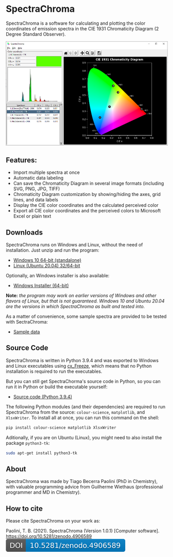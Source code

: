 # SpectraChroma
SpectraChroma is a software for calculating and plotting the color coordinates of emission spectra in the CIE 1931 Chromaticity Diagram (2 Degree Standard Observer).

![SpectraChroma's screenshot](https://github.com/tbpaolini/spectrachroma/raw/master/assets/screenshots/SpectraChroma%20-%20v1.0.0.png)

## Features:
* Import multiple spectra at once
* Automatic data labeling
* Can save the Chromaticity Diagram in several image formats (including SVG, PNG, JPG, TIFF)
* Chromaticity Diagram customization by showing/hiding the axes, grid lines, and data labels
* Display the CIE color coordinates and the calculated perceived color
* Export all CIE color coordinates and the perceived colors to Microsoft Excel or plain text

## Downloads
SpectraChroma runs on Windows and Linux, without the need of installation. Just unzip and run the program:
* [Windows 10 64-bit (standalone)](https://github.com/tbpaolini/spectrachroma/releases/download/v1.0.1/SpectraChroma.1.0.1-Windows_10-x64.zip)
* [Linux (Ubuntu 20.04) 32/64-bit](https://github.com/tbpaolini/spectrachroma/releases/download/v1.0.1/SpectraChroma_1.0.1-Linux-x86_64.zip)

Optionally, an Windows installer is also available:
* [Windows Installer (64-bit)](https://github.com/tbpaolini/spectrachroma/releases/download/v1.0.1/SpectraChroma_1.0.1-Windows_Installer-x64.msi)

**Note:** *the program may work on earlier versions of Windows and other flavors of Linux, but that is not guaranteed. Windows 10 and Ubuntu 20.04 are the versions in which SpectraChroma as built and tested into.*

As a matter of convenience, some sample spectra are provided to be tested with SectraChroma:
* [Sample data](https://github.com/tbpaolini/spectrachroma/releases/download/v1.0.1/Sample_data-SpectraChroma.zip)

## Source Code
SpectraChroma is written in Python 3.9.4 and was exported to Windows and Linux executables using [cx_Freeze](https://marcelotduarte.github.io/cx_Freeze/), which means that no Python installation is required to run the executables.

But you can still get SpectraChorma's source code in Python, so you can run it in Python or build the executable yourself:
* [Source code (Python 3.9.4)](https://github.com/tbpaolini/spectrachroma/releases/download/v1.0.1/Source_code-SpectraChroma_1.0.1-Python.3.9.4.zip)

The following Python modules (and their dependencies) are required to run SpectraChroma from the source: `colour-science`, `matplotlib`, and `XlsxWriter`. To install all at once, you can run this command on the shell:
```sh
pip install colour-science matplotlib XlsxWriter
```

Aditionally, if you are on Ubuntu (Linux), you might need to also install the package `python3-tk`:
```sh
sudo apt-get install python3-tk
```

## About
SpectraChroma was made by Tiago Becerra Paolini (PhD in Chemistry), with valuable programming advice from Guilherme Wiethaus (professional programmer and MD in Chemistry).

## How to cite
Please cite SpectraChroma on your work as:

Paolini, T. B. (2021). SpectraChroma (Version 1.0.1) [Computer software]. https://doi.org/10.5281/zenodo.4906589
[![DOI: 10.5281/zenodo.4906589](https://github.com/tbpaolini/spectrachroma/raw/master/assets/doi/DOI-SpectraChroma-all_versions.svg)](https://doi.org/10.5281/zenodo.4906589)
